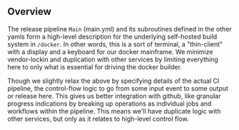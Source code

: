 ## Overview

The release pipeline `Main` (main.yml) and its subroutines defined in the other yamls form a high-level
description for the underlying self-hosted build system in  `/docker`. In other words, this is a sort of
terminal, a "thin-client" with a display and a keyboard for our docker mainframe. We minimize
vendor-lockin and duplication with other services by limiting everything here to only what is
essential for driving the docker builder.

Though we slightly relax the above by specifying details of the actual CI pipeline, the 
control-flow logic to go from some input event to some output or release here. This gives us
better integration  with github, like granular progress indications by breaking up operations
as individual jobs and workflows within the pipeline. This means we'll have duplicate logic
with other services, but only as it relates to high-level control flow.
